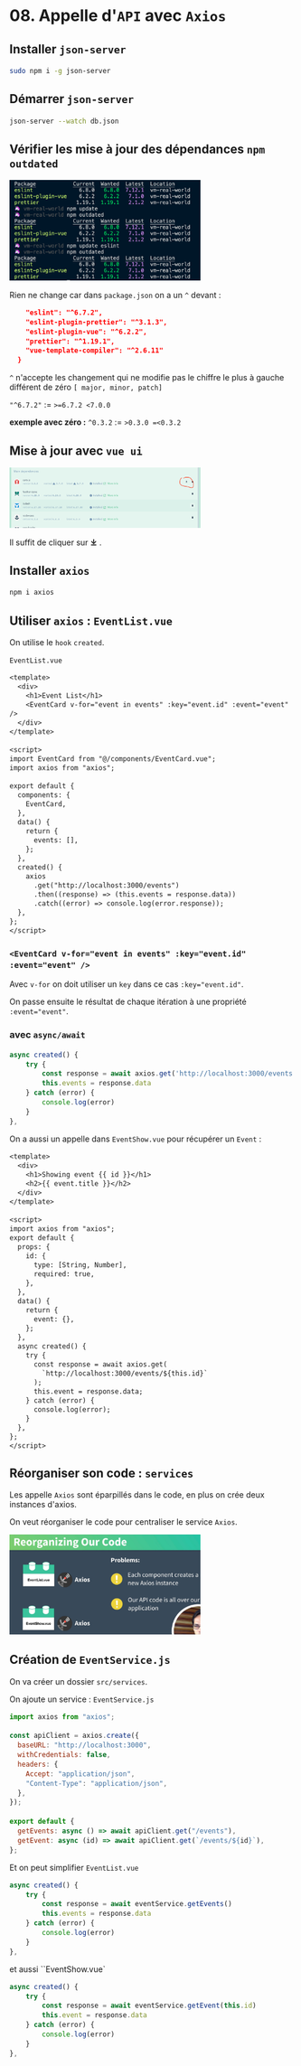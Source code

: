 # 08. Appelle d'`API` avec `Axios`

## Installer `json-server`

```bash
sudo npm i -g json-server
```

## Démarrer `json-server`

```bash
json-server --watch db.json
```

## Vérifier les mise à jour des dépendances `npm outdated`

<img src="assets/Screenshot2020-11-06at16.10.55.png" alt="Screenshot 2020-11-06 at 16.10.55" style="zoom: 33%;" />

Rien ne change car dans `package.json` on a un `^` devant :

```json
	"eslint": "^6.7.2",
    "eslint-plugin-prettier": "^3.1.3",
    "eslint-plugin-vue": "^6.2.2",
    "prettier": "^1.19.1",
    "vue-template-compiler": "^2.6.11"
  }
```

`^` n'accepte les changement qui ne modifie pas le chiffre le plus à gauche différent de zéro `[ major, minor, patch]`

`"^6.7.2"` := `>=6.7.2 <7.0.0`

**exemple avec zéro :** `^0.3.2` := `>0.3.0 =<0.3.2`

## Mise à jour avec `vue ui`

<img src="assets/Screenshot2020-11-06at16.16.01.png" alt="Screenshot 2020-11-06 at 16.16.01" style="zoom:33%;" />

Il suffit de cliquer sur **⤓** .

## Installer `axios`

```bash
npm i axios
```

## Utiliser `axios` : `EventList.vue`

On utilise le `hook` `created`.

`EventList.vue`

```vue
<template>
  <div>
    <h1>Event List</h1>
    <EventCard v-for="event in events" :key="event.id" :event="event" />
  </div>
</template>

<script>
import EventCard from "@/components/EventCard.vue";
import axios from "axios";

export default {
  components: {
    EventCard,
  },
  data() {
    return {
      events: [],
    };
  },
  created() {
    axios
      .get("http://localhost:3000/events")
      .then((response) => (this.events = response.data))
      .catch((error) => console.log(error.response));
  },
};
</script>
```

### `<EventCard v-for="event in events" :key="event.id" :event="event" />`

Avec `v-for` on doit utiliser un `key` dans ce cas `:key="event.id"`.

On passe ensuite le résultat de chaque itération à une propriété `:event="event"`.

### avec `async/await`

```js
async created() {
    try {
        const response = await axios.get('http://localhost:3000/events')
        this.events = response.data
    } catch (error) {
        console.log(error)
    }
},
```

On a aussi un appelle dans `EventShow.vue` pour récupérer un `Event` :

```vue
<template>
  <div>
    <h1>Showing event {{ id }}</h1>
    <h2>{{ event.title }}</h2>
  </div>
</template>

<script>
import axios from "axios";
export default {
  props: {
    id: {
      type: [String, Number],
      required: true,
    },
  },
  data() {
    return {
      event: {},
    };
  },
  async created() {
    try {
      const response = await axios.get(
        `http://localhost:3000/events/${this.id}`
      );
      this.event = response.data;
    } catch (error) {
      console.log(error);
    }
  },
};
</script>
```

## Réorganiser son code : `services`

Les appelle `Axios` sont éparpillés dans le code, en plus on crée deux instances d'axios.

On veut réorganiser le code pour centraliser le service `Axios`.

<img src="assets/Screenshot2020-11-13at09.16.22.png" alt="Screenshot 2020-11-13 at 09.16.22" style="zoom:33%;" />

## Création de `EventService.js`

On va créer un dossier `src/services`.

On ajoute un service : `EventService.js`

```js
import axios from "axios";

const apiClient = axios.create({
  baseURL: "http://localhost:3000",
  withCredentials: false,
  headers: {
    Accept: "application/json",
    "Content-Type": "application/json",
  },
});

export default {
  getEvents: async () => await apiClient.get("/events"),
  getEvent: async (id) => await apiClient.get(`/events/${id}`),
};
```

Et on peut simplifier `EventList.vue`

```js
async created() {
    try {
        const response = await eventService.getEvents()
        this.events = response.data
    } catch (error) {
        console.log(error)
    }
},
```

et aussi ``EventShow.vue`

```js
async created() {
    try {
        const response = await eventService.getEvent(this.id)
        this.event = response.data
    } catch (error) {
        console.log(error)
    }
},
```
